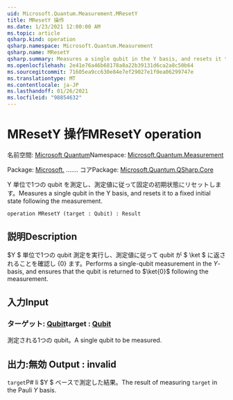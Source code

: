 ```yaml
---
uid: Microsoft.Quantum.Measurement.MResetY
title: MResetY 操作
ms.date: 1/23/2021 12:00:00 AM
ms.topic: article
qsharp.kind: operation
qsharp.namespace: Microsoft.Quantum.Measurement
qsharp.name: MResetY
qsharp.summary: Measures a single qubit in the Y basis, and resets it to a fixed initial state following the measurement.
ms.openlocfilehash: 2e41e76a46b68178a8a22b39131d6ca2a8c50b64
ms.sourcegitcommit: 71605ea9cc630e84e7ef29027e1f0ea06299747e
ms.translationtype: MT
ms.contentlocale: ja-JP
ms.lasthandoff: 01/26/2021
ms.locfileid: "98854632"
---
```

# <a name="mresety-operation"></a><span data-ttu-id="5c46b-102">MResetY 操作</span><span class="sxs-lookup"><span data-stu-id="5c46b-102">MResetY operation</span></span>

<span data-ttu-id="5c46b-103">名前空間: [Microsoft Quantum](xref:Microsoft.Quantum.Measurement)</span><span class="sxs-lookup"><span data-stu-id="5c46b-103">Namespace: [Microsoft.Quantum.Measurement](xref:Microsoft.Quantum.Measurement)</span></span>

<span data-ttu-id="5c46b-104">Package: [Microsoft.](https://nuget.org/packages/Microsoft.Quantum.QSharp.Core) ....... コア</span><span class="sxs-lookup"><span data-stu-id="5c46b-104">Package: [Microsoft.Quantum.QSharp.Core](https://nuget.org/packages/Microsoft.Quantum.QSharp.Core)</span></span>


<span data-ttu-id="5c46b-105">Y 単位で1つの qubit を測定し、測定値に従って固定の初期状態にリセットします。</span><span class="sxs-lookup"><span data-stu-id="5c46b-105">Measures a single qubit in the Y basis, and resets it to a fixed initial state following the measurement.</span></span>

```qsharp
operation MResetY (target : Qubit) : Result
```


## <a name="description"></a><span data-ttu-id="5c46b-106">説明</span><span class="sxs-lookup"><span data-stu-id="5c46b-106">Description</span></span>

<span data-ttu-id="5c46b-107">$Y $ 単位で1つの qubit 測定を実行し、測定値に従って qubit が $ \ket $ に返されることを確認し {0} ます。</span><span class="sxs-lookup"><span data-stu-id="5c46b-107">Performs a single-qubit measurement in the $Y$-basis, and ensures that the qubit is returned to $\ket{0}$ following the measurement.</span></span>

## <a name="input"></a><span data-ttu-id="5c46b-108">入力</span><span class="sxs-lookup"><span data-stu-id="5c46b-108">Input</span></span>

### <a name="target--qubit"></a><span data-ttu-id="5c46b-109">ターゲット: [Qubit](xref:microsoft.quantum.lang-ref.qubit)</span><span class="sxs-lookup"><span data-stu-id="5c46b-109">target : [Qubit](xref:microsoft.quantum.lang-ref.qubit)</span></span>

<span data-ttu-id="5c46b-110">測定される1つの qubit。</span><span class="sxs-lookup"><span data-stu-id="5c46b-110">A single qubit to be measured.</span></span>



## <a name="output--__invalidresult__"></a><span data-ttu-id="5c46b-111">出力:__無効 <Result>__</span><span class="sxs-lookup"><span data-stu-id="5c46b-111">Output : __invalid<Result>__</span></span>

<span data-ttu-id="5c46b-112">`target`P# li $Y $ ベースで測定した結果。</span><span class="sxs-lookup"><span data-stu-id="5c46b-112">The result of measuring `target` in the Pauli $Y$ basis.</span></span>